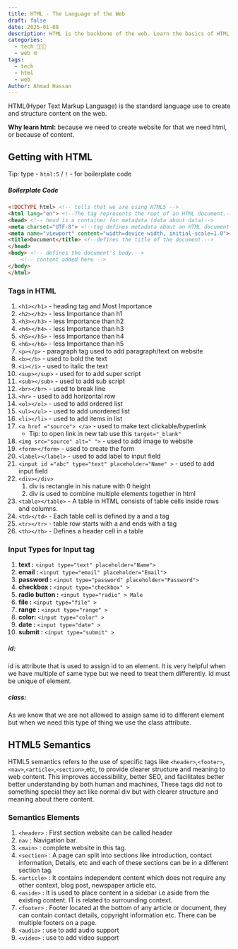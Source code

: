 ```yaml
---
title: HTML - The Language of the Web
draft: false
date: 2025-01-08
description: HTML is the backbone of the web. Learn the basics of HTML, its structure, and how to create your first webpage.
categories:
  - tech 👨🏻‍💻
  - web 🌐
tags:
  - tech
  - html
  - web
Author: Ahmad Hassan
---
```


HTML(Hyper Text Markup Language) is the standard language use to create and structure content on the web.

**Why learn html:** because we need to create website for that we need html, or because of content.

## Getting with HTML

Tip: type - `html:5` / `!` - for boilerplate code

##### Boilerplate Code
```html
<!DOCTYPE html> <!-- tells that we are using HTML5 -->
<html lang="en"> <!--The tag represents the root of an HTML document.-->
<head> <!-- head is a container for metadata (data about data)-->
<meta charset="UTF-8"> <!--tag defines metadata about an HTML document-->
<meta name="viewport" content="width=device-width, initial-scale=1.0">
<title>Document</title> <!--defines the title of the document.-->
</head> 
<body> <!-- defines the document's body.-->
	<!-- content added here -->
</body>
</html>
```

### Tags in HTML 

1. `<h1></h1>` - heading tag and Most Importance
2. `<h2></h2>` - less Importance than h1
3. `<h3></h3>` - less Importance than h2
4. `<h4></h4>` - less Importance than h3
5. `<h5></h5>` - less Importance than h4
6. `<h6></h6>` - less Importance than h5
7. `<p></p>` - paragraph tag used to add paragraph/text on website
8. `<b></b>` - used to bold the text
9. `<i></i>` - used to italic the text
10. `<sup></sup>` - used for to add super script
11. `<sub></sub>` - used to add sub script
12. `<br></br>` - used to break line
13. `<hr>` - used to add horizontal row
14. `<ol></ol>` - used to add ordered list
15. `<ul></ul>` - used to add unordered list
16. `<li></li>` - used to add items in list
17. `<a href ="source"> </a>` - used to make text clickable/hyperlink 
	- Tip: to open link in new tab use this `target="_blank"`
18. `<img src="source" alt=" ">` - used to add image to website
19. `<form></form>` - used to create the form
20. `<label></label>` - used to add label to input field
21. `<input id ="abc" type="text" placeholder="Name" >` - used to add input field
22. `<div></div>`
	1. div is rectangle in his nature with 0 height
	2. div is used to combine multiple elements together in html
23. `<table></table>` - A table in HTML consists of table cells inside rows and columns.
24. `<td></td>` - Each table cell is defined by a and a tag
25. `<tr></tr>` - table row starts with a and ends with a tag
26. `<th></th>` - Defines a header cell in a table
### Input Types for Input tag

1. **text :** `<input type="text" placeholder="Name">`
2. **email :** `<input type="email" placeholder="Email">`
3. **password :** `<input type="password" placeholder="Password">`
4. **checkbox :** `<input type="checkbox" >`
5. **radio button :** `<input type="radio" > Male`
6. **file :** `<input type="file" >`
7. **range :** `<input type="range" >`
8. **color:** `<input type="color" >`
9. **date :** `<input type="date" >`
10. **submit :** `<input type="submit" >`

##### id:
id is attribute that is used to assign id to an element. It is very helpful when we have multiple of same type but we need to treat them differently. id must be unique of element.
##### class:
As we know that we are not allowed to assign same id to different element but when we need this type of thing we use the class attribute.

## HTML5 Semantics

HTML5 semantics refers to the use of specific tags like `<header>`,`<footer>`,`<nav>`,`<article>`,`<section>`,etc, to provide clearer structure and meaning to web content. This improves accessibility, better SEO, and facilitates better better understanding by both human and machines, These tags did not to something special they act like normal div but with clearer structure and meaning about there content.
### Semantics Elements

1. `<header>` : First section website can be called header
2. `nav` : Navigation bar.
3. `<main>` : complete website in this tag.
4. `<section>` : A page can split into sections like introduction, contact information, Details, etc and each of these sections can be in a different section tag.
5. `<article>` : It contains independent content which does not require any other context, blog post, newspaper article etc.
6. `<aside>` : It is used to place content in a sidebar i.e aside from the existing content. IT is related to surrounding context.
7. `<footer>` : Footer located at the bottom of any article or document, they can contain contact details, copyright information etc. There can be multiple footers on a page.
8. `<audio>` : use to add audio support
9. `<video>` : use to add video support
